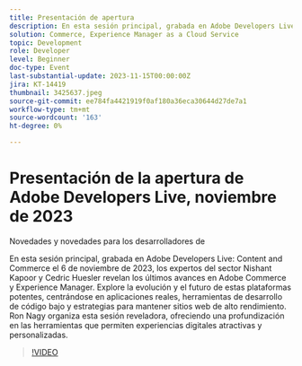 ```yaml
---
title: Presentación de apertura
description: En esta sesión principal, grabada en Adobe Developers Live Content and Commerce el 6 de noviembre de 2023, los expertos del sector Nishant Kapoor y Cedric Huesler revelan los últimos avances en Adobe Commerce y Experience Manager. Explore la evolución y el futuro de estas plataformas potentes, centrándose en aplicaciones reales, herramientas de desarrollo de código bajo y estrategias para mantener sitios web de alto rendimiento. Ron Nagy organiza esta sesión reveladora, ofreciendo una profundización en las herramientas que permiten experiencias digitales atractivas y personalizadas.
solution: Commerce, Experience Manager as a Cloud Service
topic: Development
role: Developer
level: Beginner
doc-type: Event
last-substantial-update: 2023-11-15T00:00:00Z
jira: KT-14419
thumbnail: 3425637.jpeg
source-git-commit: ee784fa4421919f0af180a36eca30644d27de7a1
workflow-type: tm+mt
source-wordcount: '163'
ht-degree: 0%

---
```



# Presentación de la apertura de Adobe Developers Live, noviembre de 2023

Novedades y novedades para los desarrolladores de

En esta sesión principal, grabada en Adobe Developers Live: Content and Commerce el 6 de noviembre de 2023, los expertos del sector Nishant Kapoor y Cedric Huesler revelan los últimos avances en Adobe Commerce y Experience Manager. Explore la evolución y el futuro de estas plataformas potentes, centrándose en aplicaciones reales, herramientas de desarrollo de código bajo y estrategias para mantener sitios web de alto rendimiento. Ron Nagy organiza esta sesión reveladora, ofreciendo una profundización en las herramientas que permiten experiencias digitales atractivas y personalizadas.

>[!VIDEO](https://video.tv.adobe.com/v/3425637/?learn=on)
